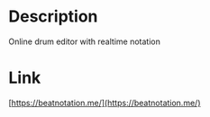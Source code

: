 # Description
Online drum editor with realtime notation
# Link
[https://beatnotation.me/](https://beatnotation.me/)